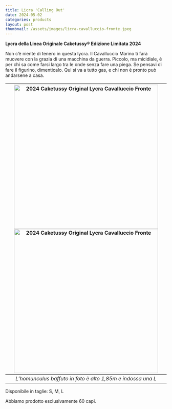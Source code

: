 ```yaml
---
title: Licra 'Calling Out'
date: 2024-05-02
categories: products
layout: post
thumbnail: /assets/images/licra-cavalluccio-fronte.jpeg
---
```

**Lycra della Linea Originale Caketussy® Edizione Limitata 2024**

Non c’è niente di tenero in questa lycra. Il Cavalluccio Marino ti farà muovere con la grazia di una macchina da guerra. Piccolo, ma micidiale, è per chi sa come farsi largo tra le onde senza fare una piega. Se pensavi di fare il figurino, dimenticalo. Qui si va a tutto gas, e chi non è pronto può andarsene a casa.

| <img src="{{ site.baseurl }}/assets/images/licra-cavalluccio-fronte.jpeg" alt="2024 Caketussy Original Lycra Cavalluccio Fronte" class="wide-img;" style="height: 450px"> <img src="{{ site.baseurl }}/assets/images/licra-cavalluccio-retro.jpeg" alt="2024 Caketussy Original Lycra Cavalluccio Fronte" class="wide-img;" style="height: 450px"> |
|:--:|
| *L’homunculus baffuto in foto è alto 1,85m e indossa una L* |

Disponibile in taglie: S, M, L

Abbiamo prodotto esclusivamente 60 capi.
